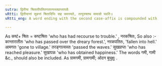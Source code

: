 ```yaml
---
sutra: द्वितीया श्रितातीपतितगतात्यस्तप्राप्तापन्नैः
vRtti: द्वितीयान्तं सुबन्तं श्रितादिभिः सह समस्यते, तत्पुरुषश्च समासो भवति॥
vRtti_eng: A word ending with the second case-affix is compounded with the words _srita_ 'who has had recourse to,'_atîta_, 'gone by, '_patita_ 'who has fallen upon, '_gata_, 'who has gone to, '_atyasta_, 'who has passed, '_prapta_, 'who has obtained, 'and _åpanna_, 'who has reached, 'and the resulting compound is called _Tat-purusha_.

---
```

As कष्टं+ श्रितः = कष्टश्रितः 'who has had recourse to trouble.' , नरकश्रितः, So also :- कान्तारातीतः 'who has passed over the dreary forest.', नरकपतितः, 'fallen into hell.' आमगतः 'gone to village.' तरङ्गात्यस्तः 'passed the waves.' सुखप्राप्तः  'who has reached pleasure.' सुखापन्नः 'who has obtained happiness.'
The words गमी, गामी &c., should also be included. As ग्रामगमी, ग्रामगामी; ओदन बुभुक्षुः .